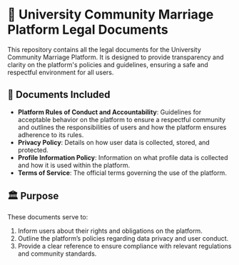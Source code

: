 # 📝 University Community Marriage Platform Legal Documents

This repository contains all the legal documents for the University Community Marriage Platform. It is designed to provide transparency and clarity on the platform's policies and guidelines, ensuring a safe and respectful environment for all users.

## 📄 Documents Included

- **Platform Rules of Conduct and Accountability**: Guidelines for acceptable behavior on the platform to ensure a respectful community and outlines the responsibilities of users and how the platform ensures adherence to its rules.
- **Privacy Policy**: Details on how user data is collected, stored, and protected.
- **Profile Information Policy**: Information on what profile data is collected and how it is used within the platform.
- **Terms of Service**: The official terms governing the use of the platform.

## 🏛️ Purpose

These documents serve to:
1. Inform users about their rights and obligations on the platform.
2. Outline the platform’s policies regarding data privacy and user conduct.
3. Provide a clear reference to ensure compliance with relevant regulations and community standards.
